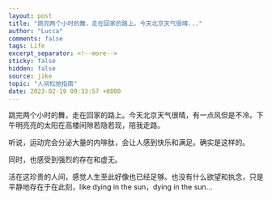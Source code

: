 ```yaml
---
layout: post
title: "跳完两个小时的舞，走在回家的路上。今天北京天气很晴..."
author: "Lucca"
comments: false
tags: Life
excerpt_separator: <!--more-->
sticky: false
hidden: false
source: jike
topic: "人间松弛指南"
date: 2023-02-19 09:33:57 +0800
---
```


跳完两个小时的舞，走在回家的路上。今天北京天气很晴，有一点风但是不冷。下午明亮亮的太阳在高楼间隙若隐若现，陪我走路。

<!--more-->



听说，运动完会分泌大量的内啡肽，会让人感到快乐和满足。确实是这样的。

同时，也感受到强烈的存在和虚无。

活在这珍贵的人间，感觉人生至此好像也已经足够。也没有什么欲望和执念，只是平静地存在于在此刻，like dying in the sun，dying in the sun...
